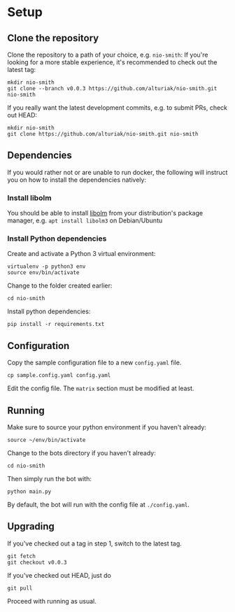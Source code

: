 Setup
===

## Clone the repository
Clone the repository to a path of your choice, e.g. `nio-smith`:
If you're looking for a more stable experience, it's recommended to check out the latest tag:
```
mkdir nio-smith
git clone --branch v0.0.3 https://github.com/alturiak/nio-smith.git nio-smith
```

If you really want the latest development commits, e.g. to submit PRs, check out HEAD:
```
mkdir nio-smith
git clone https://github.com/alturiak/nio-smith.git nio-smith
```
## Dependencies

If you would rather not or are unable to run docker, the following will
instruct you on how to install the dependencies natively:

### Install libolm
You should be able to install [libolm](https://gitlab.matrix.org/matrix-org/olm) from your distribution's package 
manager, e.g. `apt install libolm3` on Debian/Ubuntu

### Install Python dependencies

Create and activate a Python 3 virtual environment:

```
virtualenv -p python3 env
source env/bin/activate
```

Change to the folder created earlier:
```
cd nio-smith
```

Install python dependencies:

```
pip install -r requirements.txt
```

## Configuration

Copy the sample configuration file to a new `config.yaml` file.

```
cp sample.config.yaml config.yaml
```

Edit the config file. The `matrix` section must be modified at least.

## Running

Make sure to source your python environment if you haven't already:

```
source ~/env/bin/activate
```

Change to the bots directory if you haven't already:
```
cd nio-smith
```

Then simply run the bot with:

```
python main.py
```

By default, the bot will run with the config file at `./config.yaml`.

## Upgrading
If you've checked out a tag in step 1, switch to the latest tag.
```
git fetch
git checkout v0.0.3
```

If you've checked out HEAD, just do
```
git pull
```

Proceed with running as usual.